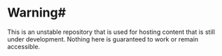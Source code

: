 # Warning#
This is an unstable repository that is used for hosting content that is still under development. Nothing here is guaranteed to work or remain accessible.
